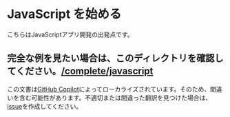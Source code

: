 # JavaScript を始める

こちらはJavaScriptアプリ開発の出発点です。

完全な例を見たい場合は、このディレクトリを確認してください。[/complete/javascript](../complete/javascript/)
---

この文書は[GitHub Copilot](https://docs.github.com/copilot/about-github-copilot/what-is-github-copilot)によってローカライズされています。そのため、間違いを含む可能性があります。不適切または間違った翻訳を見つけた場合は、[issue](../../issues)を作成してください。
